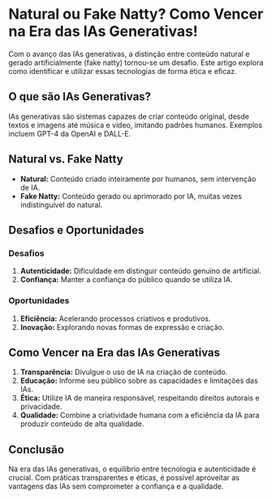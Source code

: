 # Natural ou Fake Natty? Como Vencer na Era das IAs Generativas!

Com o avanço das IAs generativas, a distinção entre conteúdo natural e gerado artificialmente (fake natty) tornou-se um desafio. Este artigo explora como identificar e utilizar essas tecnologias de forma ética e eficaz.

## O que são IAs Generativas?

IAs generativas são sistemas capazes de criar conteúdo original, desde textos e imagens até música e vídeo, imitando padrões humanos. Exemplos incluem GPT-4 da OpenAI e DALL-E.

## Natural vs. Fake Natty

- **Natural:** Conteúdo criado inteiramente por humanos, sem intervenção de IA.
- **Fake Natty:** Conteúdo gerado ou aprimorado por IA, muitas vezes indistinguível do natural.

## Desafios e Oportunidades

### Desafios
1. **Autenticidade:** Dificuldade em distinguir conteúdo genuíno de artificial.
2. **Confiança:** Manter a confiança do público quando se utiliza IA.

### Oportunidades
1. **Eficiência:** Acelerando processos criativos e produtivos.
2. **Inovação:** Explorando novas formas de expressão e criação.

## Como Vencer na Era das IAs Generativas

1. **Transparência:** Divulgue o uso de IA na criação de conteúdo.
2. **Educação:** Informe seu público sobre as capacidades e limitações das IAs.
3. **Ética:** Utilize IA de maneira responsável, respeitando direitos autorais e privacidade.
4. **Qualidade:** Combine a criatividade humana com a eficiência da IA para produzir conteúdo de alta qualidade.

## Conclusão

Na era das IAs generativas, o equilíbrio entre tecnologia e autenticidade é crucial. Com práticas transparentes e éticas, é possível aproveitar as vantagens das IAs sem comprometer a confiança e a qualidade.
